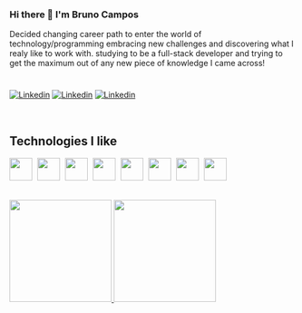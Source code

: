 ### Hi there 👋 I'm Bruno Campos

Decided changing career path to enter the world of technology/programming embracing new challenges and discovering what I realy like to work with. studying to be a full-stack developer and trying to get the maximum out of any new piece of knowledge I came across!

#

<p>
<a href="https://www.linkedin.com/in/bruno-campos98/"><img alt="Linkedin" src="https://img.shields.io/badge/-Linkedin-0072b1?style=flat-square&logo=Linkedin&logoColor=white"></a>
<a href="https://leetcode.com/BpCampos/"><img alt="Linkedin" src="https://img.shields.io/badge/-Leetcode-000000?style=flat-square&logo=Leetcode&logoColor=yellow"></a>
<a href = "mailto: campos.bruno98@gmail.com"><img alt="Linkedin" src="https://img.shields.io/badge/-campos.bruno98@gmail.com-FFFFFF?style=flat-square&logo=Gmail&logoColor=red"></a>
</p>

<br>

<h2 style="font-weight:bold">Technologies I like</h2>
<p>
 <img width="40" style="margin-right: 5px" src="https://cdn.jsdelivr.net/gh/devicons/devicon/icons/javascript/javascript-original.svg" />
 <img width="40" style="margin-right: 5px" src="https://cdn.jsdelivr.net/gh/devicons/devicon/icons/react/react-original.svg" />
 <img width="40" style="margin-right: 5px" src="https://cdn.jsdelivr.net/gh/devicons/devicon/icons/sequelize/sequelize-original.svg" />
 <img width="40" style="margin-right: 5px" src="https://cdn.jsdelivr.net/gh/devicons/devicon/icons/nodejs/nodejs-original.svg" />
 <img width="40" style="margin-right: 5px" src="https://cdn.jsdelivr.net/gh/devicons/devicon/icons/html5/html5-original.svg" />
 <img width="40" style="margin-right: 5px" src="https://cdn.jsdelivr.net/gh/devicons/devicon/icons/css3/css3-original.svg" />
 <img width="40" style="margin-right: 5px" src="https://cdn.jsdelivr.net/gh/devicons/devicon/icons/mysql/mysql-original.svg" />
 <img width="40" style="margin-right: 5px" src="https://cdn.jsdelivr.net/gh/devicons/devicon/icons/express/express-original.svg" />
</p>

<div style=""><br>
  <a href="https://github.com/BpCampos">
  <img height="180em" src="https://github-readme-stats.vercel.app/api?username=BpCampos&show_icons=true&theme=dark&include_all_commits=true&count_private=true"/>
  <img height="180em" src="https://github-readme-stats.vercel.app/api/top-langs/?username=BpCampos&layout=compact&langs_count=7&theme=dark&hide=jupyter%20notebook"/>
</div>
